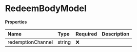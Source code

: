 # RedeemBodyModel

**Properties**

| Name              | Type   | Required | Description |
| :---------------- | :----- | :------- | :---------- |
| redemptionChannel | string | ❌       |             |
